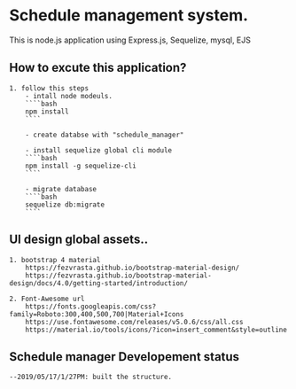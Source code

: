 # Schedule management system.
This is node.js application using Express.js, Sequelize, mysql, EJS

## How to excute this application?
    1. follow this steps
        - intall node modeuls.
        ````bash
        npm install
        ````

        - create databse with "schedule_manager"

        - install sequelize global cli module
        ````bash
        npm install -g sequelize-cli
        ````

        - migrate database
        ````bash
        sequelize db:migrate
        ````

## UI design global assets..
    1. bootstrap 4 material
        https://fezvrasta.github.io/bootstrap-material-design/
        https://fezvrasta.github.io/bootstrap-material-design/docs/4.0/getting-started/introduction/

    2. Font-Awesome url
        https://fonts.googleapis.com/css?family=Roboto:300,400,500,700|Material+Icons
        https://use.fontawesome.com/releases/v5.0.6/css/all.css
        https://material.io/tools/icons/?icon=insert_comment&style=outline

## Schedule manager Developement status
    --2019/05/17/1/27PM: built the structure.
